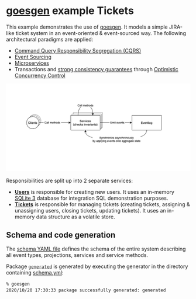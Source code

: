 # [goesgen](github.com/romshark/goesgen) example Tickets

This example demonstrates the use of [goesgen](github.com/romshark/goesgen). It models a simple JIRA-like ticket system in an event-oriented & event-sourced way. The following architectural paradigms are applied:
- [Command Query Responsibility Segregation (CQRS)](https://martinfowler.com/bliki/CQRS.html)
- [Event Sourcing](https://martinfowler.com/eaaDev/EventSourcing.html)
- [Microservices](https://en.wikipedia.org/wiki/Microservices)
- Transactions and [strong consistency guarantees](https://en.wikipedia.org/wiki/Strong_consistency) through [Optimistic Concurrency Control](https://en.wikipedia.org/wiki/Optimistic_concurrency_control)

![Event Sourcing Visualization](https://github.com/romshark/goesgen/blob/c0818a0b2b0499049fad36aaa0fb7342be4292c7/example/tickets/eventsourcing.png)

Responsibilities are split up into 2 separate services:
- [**Users**](https://github.com/romshark/goesgen/tree/1.0.0/example/tickets/service/users) is responsible for creating new users. It uses an in-memory [SQLite 3](https://www.sqlite.org/index.html) database for integration SQL demonstration purposes.
- [**Tickets**](https://github.com/romshark/goesgen/tree/1.0.0/example/tickets/service/tickets) is responsible for managing tickets (creating tickets, assigning & unassigning users, closing tickets, updating tickets). It uses an in-memory data structure as a volatile store.

## Schema and code generation

The [schema YAML file](https://github.com/romshark/goesgen/blob/1.0.0/example/tickets/schema.yml) defines the schema of the entire system describing all event types, projections, services and service methods.

Package [`generated`](https://github.com/romshark/goesgen/tree/1.0.0/example/tickets/generated) is generated by executing the generator in the directory containing [schema.yml](https://github.com/romshark/goesgen/blob/1.0.0/example/tickets/schema.yml):
```bash
% goesgen
2020/10/20 17:30:33 package successfully generated: generated
```
